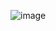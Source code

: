 ![image](https://user-images.githubusercontent.com/67873774/227397678-898aec3b-fdbf-4279-81e3-d72ad88bd8ac.png)

